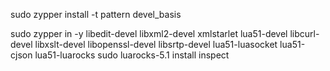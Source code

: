 sudo zypper install -t pattern devel_basis

sudo zypper in -y libedit-devel libxml2-devel xmlstarlet lua51-devel libcurl-devel libxslt-devel libopenssl-devel libsrtp-devel lua51-luasocket lua51-cjson lua51-luarocks
sudo luarocks-5.1 install inspect



